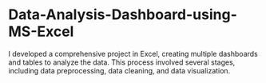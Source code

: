# Data-Analysis-Dashboard-using-MS-Excel
I developed a comprehensive project in Excel, creating multiple dashboards and tables to analyze the data. This process involved several stages, including data preprocessing, data cleaning, and data visualization.
